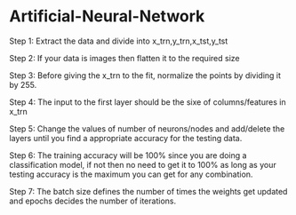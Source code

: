 # Artificial-Neural-Network

Step 1:
  Extract the data and divide into x_trn,y_trn,x_tst,y_tst
  
Step 2:
  If your data is images then flatten it to the required size
  
Step 3:
  Before giving the x_trn to the fit, normalize the points by dividing it by 255.
  
Step 4:
  The input to the first layer should be the sixe of columns/features in x_trn
  
Step 5:
  Change the values of number of neurons/nodes and add/delete the layers until you find a appropriate accuracy for the testing data.

Step 6:
  The training accuracy will be 100% since you are doing a classification model, if not then no need to get it to 100% as long as your testing accuracy is the maximum you can get for any combination.
  
Step 7:
  The batch size defines the number of times the weights get updated and epochs decides the number of iterations.
